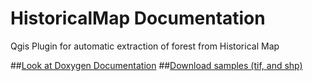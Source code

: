 # HistoricalMap Documentation
Qgis Plugin for automatic extraction of forest from Historical Map

##<a href="https://rawgit.com/lennepkade/HistoricalMap/documentation/html/index.html">Look at Doxygen Documentation</a>
##<a href="https://github.com/lennepkade/HistoricalMap/archive/samples.zip">Download samples (tif, and shp)</a>

